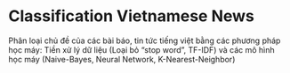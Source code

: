 # Classification Vietnamese News
Phân loại chủ đề của các bài báo, tin tức tiếng việt bằng các phương pháp học máy: Tiền xử lý dữ liệu (Loại bỏ “stop word”, TF-IDF) và các mô hình học máy (Naive-Bayes, Neural Network, K-Nearest-Neighbor)
